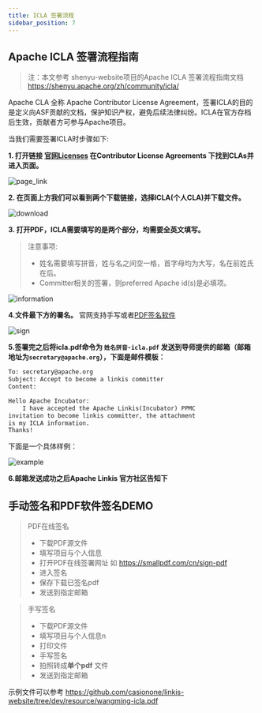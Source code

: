 ```yaml
---
title: ICLA 签署流程
sidebar_position: 7
---
```


## Apache ICLA 签署流程指南
>注：本文参考 shenyu-website项目的Apache ICLA 签署流程指南文档 https://shenyu.apache.org/zh/community/icla/

Apache CLA 全称 Apache Contributor License Agreement，签署ICLA的目的是定义向ASF贡献的文档，保护知识产权，避免后续法律纠纷。ICLA在官方存档后生效，贡献者方可参与Apache项目。

当我们需要签署ICLA时步骤如下:

**1. 打开链接 [官网Licenses](https://www.apache.org/licenses/#clas) 在Contributor License Agreements 下找到CLAs并进入页面。**

![page_link](https://user-images.githubusercontent.com/29391030/153529738-96f3f75a-41e5-4947-b290-c4ea29b101f1.png)

**2. 在页面上方我们可以看到两个下载链接，选择ICLA(个人CLA)并下载文件。**

![download](https://user-images.githubusercontent.com/29391030/153529788-a874aab9-786b-4131-a388-c0b5e31bdb8a.png)

**3. 打开PDF，ICLA需要填写的是两个部分，均需要全英文填写。**

> 注意事项:
> - 姓名需要填写拼音，姓与名之间空一格，首字母均为大写，名在前姓氏在后。
> - Committer相关的签署，则preferred Apache id(s)是必填项。

![information](https://user-images.githubusercontent.com/7869972/172194397-deca4649-32c1-4584-8525-2a387ca80ac6.png)

**4.文件最下方的署名。** 官网支持手写或者[PDF签名软件](https://smallpdf.com/cn/sign-pdf)

![sign](https://user-images.githubusercontent.com/29391030/153529853-e6869cd4-7193-4403-8ebe-3d5b65e1d310.png)

**5.签署完之后将icla.pdf命令为 `姓名拼音-icla.pdf` 发送到导师提供的邮箱（邮箱地址为`secretary@apache.org`），下面是邮件模板：**

```html
To: secretary@apache.org
Subject: Accept to become a linkis committer
Content:

Hello Apache Incubator:
    I have accepted the Apache Linkis(Incubator) PPMC 
invitation to become linkis committer, the attachment 
is my ICLA information.
Thanks!
```

下面是一个具体样例：

![example](../../../../static/img/community/email-example.png)

**6.邮箱发送成功之后Apache Linkis 官方社区告知下**

## 手动签名和PDF软件签名DEMO

> PDF在线签名
> - 下载PDF源文件
> - 填写项目与个人信息
> - 打开PDF在线签署网址 如 https://smallpdf.com/cn/sign-pdf
> - 进入签名
> - 保存下载已签名pdf
> - 发送到指定邮箱


> 手写签名
> - 下载PDF源文件
> - 填写项目与个人信息n
> - 打印文件
> - 手写签名
> - 拍照转成**单个pdf** 文件
> - 发送到指定邮箱

示例文件可以参考 https://github.com/casionone/linkis-website/tree/dev/resource/wangming-icla.pdf
